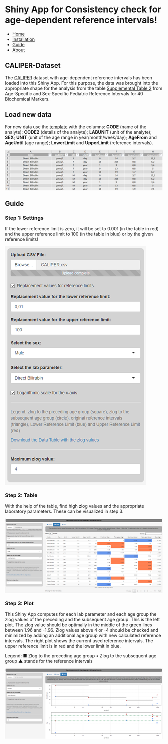 # **Shiny App for Consistency check for age-dependent reference intervals!**

* [Home](./index.md)
* [Installation](./install.md)
* [Guide](./guide.md)
* [About](./about.md)

## CALIPER-Dataset

The [CALIPER](https://caliper.research.sickkids.ca/#/) dataset with age-dependent reference intervals has been loaded into this Shiny App. For this purpose, the data was brought into the appropriate shape for the analysis from the table [Supplemental Table 2](https://academic.oup.com/clinchem/article/58/5/854/5620695#supplementary-data) from Age-Specific and Sex-Specific Pediatric Reference Intervals for 40 Biochemical Markers.

## Load new data 

For new data use the [template](https://github.com/SandraKla/Zlog_AdRI/blob/master/data/CALIPER.csv) with the columns: **CODE** (name of the analyte); **CODE2** (details of the analyte); **LABUNIT** (unit of the analyte); **SEX**; **UNIT** (unit of the age range in year/month/week/day); **AgeFrom** and **AgeUntil** (age range); **LowerLimit** and **UpperLimit** (reference intervals).

<img src="data_format.png" align="center"/>

## Guide
### Step 1: Settings

If the lower reference limit is zero, it will be set to 0.001 (in the table in red) and the upper reference limit to 100 (in the table in blue) or by the given reference limits!

<img src="settings.png" align="center"/>

### Step 2: Table

With the help of the table, find high zlog values and the appropriate laboratory parameters. These can be visualized in step 3.

<img src="table.png" align="center"/>

### Step 3: Plot 

This Shiny App computes for each lab parameter and each age group the zlog values of the preceding and the subsequent age group. This is the left plot. The zlog value should be optimally in the middle of the green lines between 1.96 and -1.96. Zlog values above 4 or -4 should be checked and minimized by adding an additional age group with new calculated reference intervals. The right plot shows the current used reference intervals. The upper reference limit is in red and the lower limit in blue. 

Legend:
■ Zlog to the preceding age group
• Zlog to the subsequent age group
▲ stands for the reference intervals

<img src="shiny.png" align="center"/>